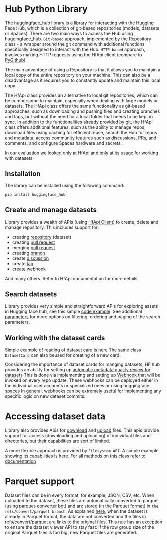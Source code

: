 # Hub Python Library

The huggingface_hub library is a library for interacting with the Hugging Face Hub, which is a 
collection of git-based repositories (models, datasets or Spaces). There are two main ways to 
access the Hub using huggingface_hub. `Git-based` approach, implemented by the Repository class - a wrapper around 
the git command with additional functions specifically designed to interact with the Hub. `HTTP-based` approach, 
involves making HTTP requests using the HfApi client (compare to [PyGithub](https://github.com/PyGithub/PyGithub)).

The main advantage of using a Repository is that it allows you to maintain a local copy of the entire repository on 
your machine. This can also be a disadvantage as it requires you to constantly update and maintain this local copy.

The HfApi class provides an alternative to local git repositories, which can be cumbersome to maintain, especially 
when dealing with large models or datasets. The HfApi class offers the same functionality as git-based approaches, 
such as downloading and pushing files and creating branches and tags, but without the need for a local folder that 
needs to be kept in sync. In addition to the functionalities already provided by git, the HfApi class offers additional 
features, such as the ability to manage repos, download files using caching for efficient reuse, search the Hub for 
repos and metadata, access community features such as discussions, PRs, and comments, and configure Spaces hardware 
and secrets.

In our evaluation we looked only at HfApi and only at its usage for working with datasets

## Installation

The library can be installed using the following command:

```commandline
pip install huggingface_hub
```

## Create and manage datasets

Library provides a wealth of APIs 
(using [HfApi Client](https://huggingface.co/docs/huggingface_hub/main/en/package_reference/hf_api#hfapi-client))
to create, delete and manage repository. This includes support for:

* creating [repository](https://huggingface.co/docs/huggingface_hub/main/en/package_reference/hf_api#huggingface_hub.HfApi.create_repo) (dataset)
* creating [pull request](https://huggingface.co/docs/huggingface_hub/main/en/package_reference/hf_api#huggingface_hub.HfApi.create_pull_request)
* merging [pull request](https://huggingface.co/docs/huggingface_hub/main/en/package_reference/hf_api#huggingface_hub.HfApi.merge_pull_request)
* creating [branch](https://huggingface.co/docs/huggingface_hub/main/en/package_reference/hf_api#huggingface_hub.HfApi.create_branch)
* create [discussion](https://huggingface.co/docs/huggingface_hub/main/en/package_reference/hf_api#huggingface_hub.HfApi.create_discussion)
* create [tag](https://huggingface.co/docs/huggingface_hub/main/en/package_reference/hf_api#huggingface_hub.HfApi.create_tag)
* create [webhook](https://huggingface.co/docs/huggingface_hub/main/en/package_reference/hf_api#huggingface_hub.HfApi.create_webhook)

And many others. Refer to HfApi documentation for more details

## Search datasets

Library provides very simple and straightforward APIs for exploring assets in Hugging face hub,
see this simple [code example](ds_explorer.py). See additional 
[parameters](https://huggingface.co/docs/huggingface_hub/package_reference/hf_api#huggingface_hub.HfApi.list_datasets)
for more options on filtering, ordering and paging of the search parameters.

## Working with the dataset cards

Simple example of reading of dataset card is [here](dataset_card.py)
The same class `DatasetCard` can also beused for creating of a new card. 

Considering the importance of dataset cards for manging datasets, HF hub provides an ability for 
setting up [automatic metadata quality review for datasets](https://huggingface.co/docs/hub/webhooks-guide-metadata-review)
This is done via implementing and setting up [Webhook](https://docs.github.com/en/webhooks/about-webhooks)
that will be invoked on every repo update. These webhooks can be deployed either in the individual
user accounts or specialized ones or using huggingface [spaces](https://huggingface.co/docs/hub/spaces-overview)
In general, webhooks can be extremely useful for implementing any specific logic on new dataset commits.

# Accessing dataset data

Library also provides Apis for [download](https://huggingface.co/docs/huggingface_hub/main/en/guides/download) and
[upload](https://huggingface.co/docs/huggingface_hub/main/en/guides/upload) files. This apis provide support
for access (downloading and uploading) of individual files and directories, but their capabilities are
sort of limited.

A more flexible approach is provided by `Filesystem API`. A simple example showing its capabilities is
[here](file_system.py). For all methods on this class refer to 
[documentation](https://huggingface.co/docs/huggingface_hub/main/en/package_reference/hf_file_system#huggingface_hub.HfFileSystem)

# Parquet support

Dataset files can be in every format, for example, JSON, CSV, etc. When uploaded to the dataset, these 
files are automatically converted to parquet (using parquet-converter bot) and are stored (in the Parquet format) in 
`the refs/convert/parquet branch`. As explained [here](https://huggingface.co/datasets/haibaraconan/video/discussions/1),
when the dataset is already in Parquet format, the data are not converted and the files in refs/convert/parquet are 
links to the original files. This rule has an exception to ensure the dataset viewer API to stay fast: if the row 
group size of the original Parquet files is too big, new Parquet files are generated.